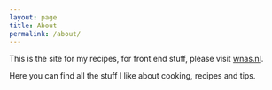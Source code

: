 ```yaml
---
layout: page
title: About
permalink: /about/
---
```


This is the site for my recipes, for front end stuff, please visit [wnas.nl](https://wnas.nl).

Here you can find all the stuff I like about cooking, recipes and tips.
